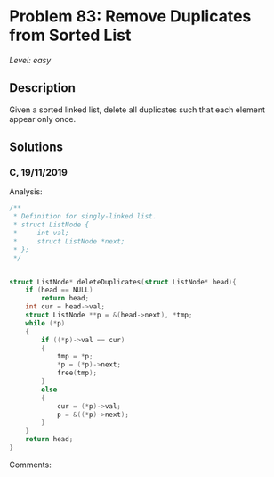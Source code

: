 # Problem 83: Remove Duplicates from Sorted List
*Level: easy*
## Description
Given a sorted linked list, delete all duplicates such that each element appear only once.
## Solutions
### C, 19/11/2019
Analysis:
```c
/**
 * Definition for singly-linked list.
 * struct ListNode {
 *     int val;
 *     struct ListNode *next;
 * };
 */


struct ListNode* deleteDuplicates(struct ListNode* head){
    if (head == NULL)
        return head;
    int cur = head->val;
    struct ListNode **p = &(head->next), *tmp;
    while (*p)
    {
        if ((*p)->val == cur)
        {
            tmp = *p;
            *p = (*p)->next;
            free(tmp);
        }
        else
        {
            cur = (*p)->val;
            p = &((*p)->next);
        } 
    }
    return head;
}

```
Comments: